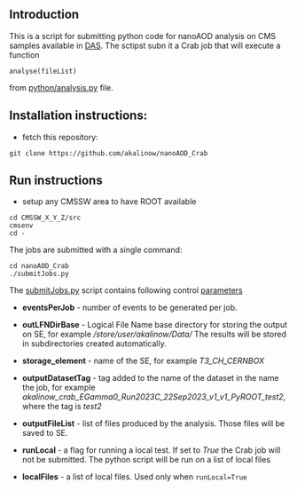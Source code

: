 ## Introduction

This is a script for submitting python code for nanoAOD analysis on CMS samples available in [DAS](https://cmsweb.cern.ch/das/). The sctipst subn it a Crab job that will execute a function

```
analyse(fileList)
```

from [python/analysis.py](python/analysis.py) file.

## Installation instructions:

* fetch this repository:

``` 
git clone https://github.com/akalinow/nanoAOD_Crab
```
## Run instructions

* setup any CMSSW area to have ROOT available
```
cd CMSSW_X_Y_Z/src
cmsenv
cd -
```

The jobs are submitted with a single command:

```
cd nanoAOD_Crab
./submitJobs.py
```

The [submitJobs.py](submitJobs.py) script contains following control [parameters](submitJobs.py#L91-L109)

* **eventsPerJob** - number of events to be generated per job. 
* **outLFNDirBase** - Logical File Name base directory for storing the output on SE, for example */store/user/akalinow/Data/*
  The results will be stored in subdirectories created automatically.
* **storage_element** - name of the SE, for example *T3_CH_CERNBOX*
* **outputDatasetTag** - tag added to the name of the dataset in the name the job, for example *akalinow_crab_EGamma0_Run2023C_22Sep2023_v1_v1_PyROOT_test2*,
                         where the tag is *test2*
* **outputFileList** - list of files produced by the analysis. Those files will be saved to SE.

* **runLocal** - a flag for running a local test. If set to *True* the Crab job will not be submitted. The python script will be run on a list of local files
* **localFiles** - a list of local files. Used only when `runLocal=True`